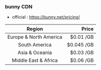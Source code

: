 
### bunny CDN

- official : https://bunny.net/pricing/


| Region | Price |
| :---: | ---: |
| Europe & North America | $0.01 /GB |
| South America | $0.045 /GB |
| Asia & Oceania | $0.03 /GB | 
| Middle East & Africa | $0.06 /GB |

